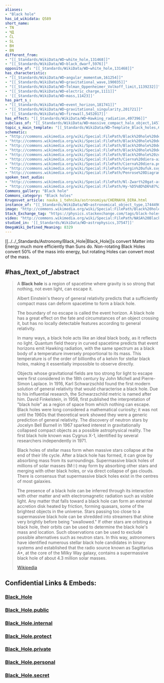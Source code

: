 ```yaml
---
aliases:
- "Black hole"
has_id_wikidata: Q589
short_name:
- TN
- ЧД
- ČL
- SL
- BH
- BN
different_from:
- "[[_Standards/WikiData/WD~white_hole,131468]]"
- "[[_Standards/WikiData/WD~black_dwarf,5976]]"
opposite_of: "[[_Standards/WikiData/WD~white_hole,131468]]"
has_characteristic:
- "[[_Standards/WikiData/WD~angular_momentum,161254]]"
- "[[_Standards/WikiData/WD~gravitational_wave,190035]]"
- "[[_Standards/WikiData/WD~Tolman_Oppenheimer_Volkoff_limit,1139232]]"
- "[[_Standards/WikiData/WD~electric_charge,1111]]"
- '[[_Standards/WikiData/WD~mass,11423]]'
has_part_s_:
- "[[_Standards/WikiData/WD~event_horizon,181741]]"
- "[[_Standards/WikiData/WD~gravitational_singularity,201721]]"
- '[[_Standards/WikiData/WD~firewall,5452017]]'
has_effect: "[[_Standards/WikiData/WD~Hawking_radiation,497396]]"
subclass_of: "[[_Standards/WikiData/WD~massive_compact_halo_object,1457669]]"
topic_s_main_template: "[[_Standards/WikiData/WD~Template_Black_holes,6720830]]"
schematic:
- "http://commons.wikimedia.org/wiki/Special:FilePath/Black%20hole%20details-ru.svg"
- "http://commons.wikimedia.org/wiki/Special:FilePath/Black%20hole%20details.svg"
- "http://commons.wikimedia.org/wiki/Special:FilePath/Black%20hole%20details%20af.jpg"
- "http://commons.wikimedia.org/wiki/Special:FilePath/Black%20hole%20details%20in%20bengali%20version..png"
- "http://commons.wikimedia.org/wiki/Special:FilePath/Black%20hole%20zoom2.tif"
- "http://commons.wikimedia.org/wiki/Special:FilePath/Cierna%20diera-az.png"
- "http://commons.wikimedia.org/wiki/Special:FilePath/Cierna%20diera.png"
- "http://commons.wikimedia.org/wiki/Special:FilePath/Gergin%20ufuk.svg"
- "http://commons.wikimedia.org/wiki/Special:FilePath/Penrose%20Diagrams%20of%20various%20black%20hole%20solutions.svg"
spoken_text_audio:
- "http://commons.wikimedia.org/wiki/Special:FilePath/Nl-Zwart%20gat-article.ogg"
- "http://commons.wikimedia.org/wiki/Special:FilePath/Hy-%D5%8D%D6%87%20%D5%AD%D5%B8%D5%BC%D5%B8%D5%B9%20%28Black%20hole%29.ogg"
Commons_gallery: "Black hole"
Commons_category: "Black holes"
Krugosvet_article: nauka_i_tehnika/astronomiya/CHERNAYA_DIRA.html
instance_of: "[[_Standards/WikiData/WD~astronomical_object_type,17444909]]"
image: "http://commons.wikimedia.org/wiki/Special:FilePath/Black%20hole%20-%20Messier%2087%20crop%20max%20res.jpg"
Stack_Exchange_tag: "https://physics.stackexchange.com/tags/black-holes"
video: "http://commons.wikimedia.org/wiki/Special:FilePath/NASA%20Black%20Hole%20Visualization%20Takes%20Viewers%20Beyond%20the%20Brink%20%28SVS14576%20BH%20Plunge%20Mollweide%208192x4096%2060%29.webm"
studied_in: '[[_Standards/WikiData/WD~astrophysics,37547]]'
OmegaWiki_Defined_Meaning: 8329
---
```


[[../../_Standards/Astronomy/Black_Hole|Black_Hole]]s convert Matter into Energy much more efficiently than Suns do. 
Non-rotating Black Holes convert 50% of the mass into energy, 
but rotating Holes can convert most of the mass. 



## #has_/text_of_/abstract 

> A **Black hole** is a region of spacetime 
> where gravity is so strong that nothing, not even light, can escape it. 
> 
> Albert Einstein's theory of general relativity predicts 
> that a sufficiently compact mass can deform spacetime to form a black hole. 
> 
> The boundary of no escape is called the event horizon. 
> A black hole has a great effect on the fate and circumstances of an object crossing it, 
> but has no locally detectable features according to general relativity. 
> 
> In many ways, a black hole acts like an ideal black body, as it reflects no light. 
> Quantum field theory in curved spacetime predicts that event horizons emit Hawking radiation, 
> with the same spectrum as a black body of a temperature inversely proportional to its mass. 
> This temperature is of the order of billionths of a kelvin for stellar black holes, making it essentially impossible to observe directly.
>
> Objects whose gravitational fields are too strong for light to escape were first considered in the 18th century by John Michell and Pierre-Simon Laplace. In 1916, Karl Schwarzschild found the first modern solution of general relativity that would characterise a black hole. Due to his influential research, the Schwarzschild metric is named after him. David Finkelstein, in 1958, first published the interpretation of "black hole" as a region of space from which nothing can escape. Black holes were long considered a mathematical curiosity; it was not until the 1960s that theoretical work showed they were a generic prediction of general relativity. The discovery of neutron stars by Jocelyn Bell Burnell in 1967 sparked interest in gravitationally collapsed compact objects as a possible astrophysical reality. The first black hole known was Cygnus X-1, identified by several researchers independently in 1971.
>
> Black holes of stellar mass form when massive stars collapse at the end of their life cycle. After a black hole has formed, it can grow by absorbing mass from its surroundings. Supermassive black holes of millions of solar masses (M☉) may form by absorbing other stars and merging with other black holes, or via direct collapse of gas clouds. There is consensus that supermassive black holes exist in the centres of most galaxies.
>
> The presence of a black hole can be inferred through its interaction with other matter and with electromagnetic radiation such as visible light. Any matter that falls toward a black hole can form an external accretion disk heated by friction, forming quasars, some of the brightest objects in the universe. Stars passing too close to a supermassive black hole can be shredded into streamers that shine very brightly before being "swallowed." If other stars are orbiting a black hole, their orbits can be used to determine the black hole's mass and location. Such observations can be used to exclude possible alternatives such as neutron stars. In this way, astronomers have identified numerous stellar black hole candidates in binary systems and established that the radio source known as Sagittarius A*, at the core of the Milky Way galaxy, contains a supermassive black hole of about 4.3 million solar masses.
>
> [Wikipedia](https://en.wikipedia.org/wiki/Black%20hole)


## Confidential Links & Embeds: 

### [Black_Hole](/_Standards/Astronomy/Black_Hole.md) 

### [Black_Hole.public](/_public/Astronomy/Black_Hole.public.md) 

### [Black_Hole.internal](/_internal/Astronomy/Black_Hole.internal.md) 

### [Black_Hole.protect](/_protect/Astronomy/Black_Hole.protect.md) 

### [Black_Hole.private](/_private/Astronomy/Black_Hole.private.md) 

### [Black_Hole.personal](/_personal/Astronomy/Black_Hole.personal.md) 

### [Black_Hole.secret](/_secret/Astronomy/Black_Hole.secret.md)

